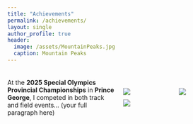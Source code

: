 ```yaml
---
title: "Achievements"
permalink: /achievements/
layout: single
author_profile: true
header:
  image: /assets/MountainPeaks.jpg
  caption: Mountain Peaks
---
```


<div style="display: flex; align-items: center; gap: 20px; margin-top: 20px;">
  <div style="flex: 1;">
    <p>
      At the <strong>2025 Special Olympics Provincial Championships</strong> in <strong>Prince George</strong>, I competed in both track and field events... (your full paragraph here)
    </p>
  </div>

  <div style="flex: 1; display: grid; grid-template-columns: 1fr 1fr; gap: 10px;">
    <img src="{{ 'assets/images/IMG_2025071102.jpg' | relative_url }}">
    <img src="{{ 'assets/images/IMG_2025071104.jpg' | relative_url }}">
    <img src="{{ 'assets/images/IMG_2025071106.jpg' | relative_url }}">
  </div>
</div>
